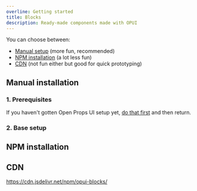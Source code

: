 ```yaml
---
overline: Getting started
title: Blocks
description: Ready-made components made with OPUI
---
```


You can choose between:

- [Manual setup](#manual-setup) (more fun, recommended)
- [NPM installation](#npm-installation) (a lot less fun)
- [CDN](#cdn) (not fun either but good for quick prototyping)

## Manual installation

### 1. Prerequisites
If you haven't gotten Open Props UI setup yet, [do that first](/guide/getting-started) and then return.

### 2. Base setup



## NPM installation


## CDN

https://cdn.jsdelivr.net/npm/opui-blocks/
